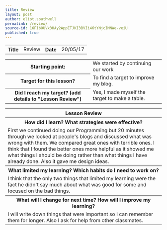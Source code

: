 ```yaml
---
title: Review
layout: post
author: eliot.southwell
permalink: /review/
source-id: 16FIbOUVx3HAy2AppETJKI3BVIi46tYNjcIMNWe-veiU
published: true
---
```

<table class="table1">
  <tr>
    <th>Title</th>
    <td>Review</td>
    <th>Date</th>
    <td>20/05/17</td>
  </tr>
</table>


<table class="table1">
  <tr>
    <th>Starting point:</th>
    <td>We started by continuing our work          </td>
  </tr>
  <tr>
    <th>Target for this lesson?</th>
    <td>To find a target to improve my blog.</td>
  </tr>
  <tr>
    <th>Did I reach my target? 
(add details to "Lesson Review")</th>
    <td>Yes, I made myself the target to make a table.</td>
  </tr>
</table>


<table class="table1">
  <tr>
    <th>Lesson Review</th>
  </tr>
  <tr>
    <th>How did I learn? What strategies were effective? </th>
  </tr>
  <tr>
    <td>First we continued doing our Programming but 20 minutes through we looked at people's blogs and discussed what was wrong with them. We compared great ones with terrible ones. I think that I found the better ones more helpful as it showed me what things I should be doing rather than what things I have already done. Also it gave me design ideas. </td>
  </tr>
  <tr>
    <th>What limited my learning? Which habits do I need to work on? </th>
  </tr>
  <tr>
    <td>I think that the only two things that limited my learning were the fact he didn't say much about what was good for some and focused on the bad things.</td>
  </tr>
  <tr>
    <th>What will I change for next time? How will I improve my learning?</th>
  </tr>
  <tr>
    <td>I will write down things that were important so I can remember them for longer. Also I ask for help from other classmates.</td>
  </tr>
</table>


